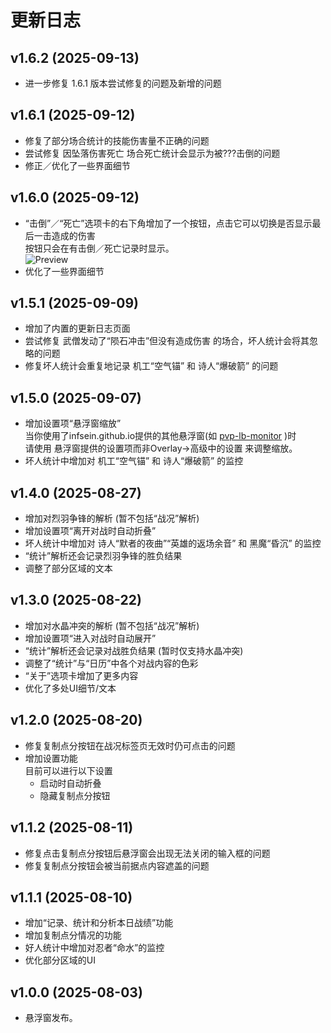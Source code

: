 # 更新日志

## v1.6.2 (2025-09-13)
* 进一步修复 1.6.1 版本尝试修复的问题及新增的问题

## v1.6.1 (2025-09-12)
* 修复了部分场合统计的技能伤害量不正确的问题
* 尝试修复 因坠落伤害死亡 场合死亡统计会显示为被???击倒的问题
* 修正／优化了一些界面细节

## v1.6.0 (2025-09-12)
* “击倒”／“死亡”选项卡的右下角增加了一个按钮，点击它可以切换是否显示最后一击造成的伤害 <br>
  按钮只会在有击倒／死亡记录时显示。 <br>
  ![Preview](https://infsein.github.io/static/frontline-overlay/patchnote/1.6.0.png)
* 优化了一些界面细节

## v1.5.1 (2025-09-09)
* 增加了内置的更新日志页面
* 尝试修复 武僧发动了“陨石冲击”但没有造成伤害 的场合，坏人统计会将其忽略的问题
* 修复坏人统计会重复地记录 机工“空气锚” 和 诗人“爆破箭” 的问题

## v1.5.0 (2025-09-07)
* 增加设置项“悬浮窗缩放” <br>
  当你使用了infsein.github.io提供的其他悬浮窗(如 [pvp-lb-monitor](https://github.com/InfSein/pvp-lb-monitor) )时 <br>
  请使用 悬浮窗提供的设置项而非Overlay->高级中的设置 来调整缩放。
* 坏人统计中增加对 机工“空气锚” 和 诗人“爆破箭” 的监控

## v1.4.0 (2025-08-27)
* 增加对烈羽争锋的解析 (暂不包括“战况”解析)
* 增加设置项“离开对战时自动折叠”
* 坏人统计中增加对 诗人“默者的夜曲”“英雄的返场余音” 和 黑魔“昏沉” 的监控
* “统计”解析还会记录烈羽争锋的胜负结果
* 调整了部分区域的文本

## v1.3.0 (2025-08-22)
* 增加对水晶冲突的解析 (暂不包括“战况”解析)
* 增加设置项“进入对战时自动展开”
* “统计”解析还会记录对战胜负结果 (暂时仅支持水晶冲突)
* 调整了“统计”与“日历”中各个对战内容的色彩
* “关于”选项卡增加了更多内容
* 优化了多处UI细节/文本

## v1.2.0 (2025-08-20)
* 修复复制点分按钮在战况标签页无效时仍可点击的问题
* 增加设置功能 <br>
  目前可以进行以下设置
    - 启动时自动折叠
    - 隐藏复制点分按钮

## v1.1.2 (2025-08-11)
* 修复点击复制点分按钮后悬浮窗会出现无法关闭的输入框的问题
* 修复复制点分按钮会被当前据点内容遮盖的问题

## v1.1.1 (2025-08-10)
* 增加“记录、统计和分析本日战绩”功能
* 增加复制点分情况的功能
* 好人统计中增加对忍者“命水”的监控
* 优化部分区域的UI

## v1.0.0 (2025-08-03)
* 悬浮窗发布。
